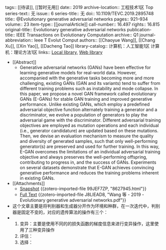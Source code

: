 tags:: [[待读]], [[暂时无用]]
date:: 2019
archive-location:: 工程技术1区 Top
series-text:: 无
issue:: 6
series-title:: 无
doi:: 10.1109/TEVC.2019.2895748
title:: @Evolutionary generative adversarial networks
pages:: 921–934
volume:: 23
item-type:: [[journalArticle]]
call-number:: 16.497
rights:: 16.815
original-title:: Evolutionary generative adversarial networks
publication-title:: IEEE Transactions on Evolutionary Computation
archive:: Q1
journal-abbreviation:: Ieee T Evolut Comput
authors:: [[Chaoyue Wang]], [[Chang Xu]], [[Xin Yao]], [[Dacheng Tao]]
library-catalog:: 计算机：人工智能1区  计算机：理论方法1区
links:: [Local library](zotero://select/library/items/WT9XWB6B), [Web library](https://www.zotero.org/users/8746250/items/WT9XWB6B)

- [[Abstract]]
	- Generative adversarial networks (GANs) have been effective for learning generative models for real-world data. However, accompanied with the generative tasks becoming more and more challenging, existing GANs (GAN and its variants) tend to suffer from different training problems such as instability and mode collapse. In this paper, we propose a novel GAN framework called evolutionary GANs (E-GANs) for stable GAN training and improved generative performance. Unlike existing GANs, which employ a predefined adversarial objective function alternately training a generator and a discriminator, we evolve a population of generators to play the adversarial game with the discriminator. Different adversarial training objectives are employed as mutation operations and each individual (i.e., generator candidature) are updated based on these mutations. Then, we devise an evaluation mechanism to measure the quality and diversity of generated samples, such that only well-performing generator(s) are preserved and used for further training. In this way, E-GAN overcomes the limitations of an individual adversarial training objective and always preserves the well-performing offspring, contributing to progress in, and the success of GANs. Experiments on several datasets demonstrate that E-GAN achieves convincing generative performance and reduces the training problems inherent in existing GANs.
- [[Attachments]]
	- [Snapshot](https://ieeexplore.ieee.org/abstract/document/8627945/) {{zotero-imported-file 99JEF7ZP, "8627945.html"}}
	- [Full Text](https://arxiv.org/pdf/1803.00657) {{zotero-imported-file J8LIEAD8, "Wang 等 - 2019 - Evolutionary generative adversarial networks.pdf"}}
- 这个文章主要是将判别器和生成器分开作为环境和种群，在一次迭代中，判别器是固定不变的，对应的遗传算法的操作有三个：
- 1. 变异：主要是使用不同的的损失函数的梯度信息来进行变异操作，这里使用了三种变异操作
  2. 评估：
  3. 选择：